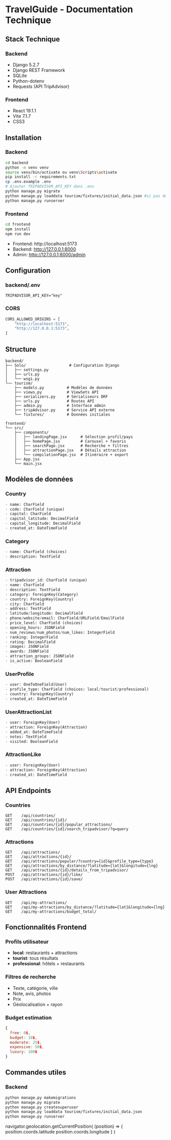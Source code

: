 # TravelGuide - Documentation Technique

## Stack Technique

### Backend
- Django 5.2.7
- Django REST Framework
- SQLite
- Python-dotenv
- Requests (API TripAdvisor)

### Frontend
- React 19.1.1
- Vite 7.1.7
- CSS3

## Installation

### Backend
```bash
cd backend
python -m venv venv
source venv/bin/activate ou venv\Scripts\activate
pip install -r requirements.txt
cp .env.example .env
# Ajouter TRIPADVISOR_API_KEY dans .env
python manage.py migrate
python manage.py loaddata tourism/fixtures/initial_data.json #si pas de clé API, pour pouvoir tester
python manage.py runserver
```

### Frontend
```bash
cd frontend
npm install
npm run dev
```

- Frontend: http://localhost:5173
- Backend: http://127.0.0.1:8000
- Admin: http://127.0.0.1:8000/admin

## Configuration

### backend/.env
```env
TRIPADVISOR_API_KEY="key"
```

### CORS
```python
CORS_ALLOWED_ORIGINS = [
    "http://localhost:5173",
    "http://127.0.0.1:5173",
]
```

## Structure
```
backend/
├── Solo/                   # Configuration Django
│   ├── settings.py
│   ├── urls.py
│   └── wsgi.py
└── tourism/
    ├── models.py          # Modèles de données
    ├── views.py           # ViewSets API
    ├── serializers.py     # Sérialiseurs DRF
    ├── urls.py            # Routes API
    ├── admin.py           # Interface admin
    ├── tripAdvisor.py     # Service API externe
    └── fixtures/          # Données initiales

frontend/
└── src/
    ├── components/
    │   ├── landingPage.jsx      # Sélection profil/pays
    │   ├── homePage.jsx         # Carousel + favoris
    │   ├── searchPage.jsx       # Recherche + filtres
    │   ├── attractionPage.jsx   # Détails attraction
    │   └── compilationPage.jsx  # Itinéraire + export
    ├── App.jsx
    └── main.jsx
```

## Modèles de données

### Country
```python
- name: CharField
- code: CharField (unique)
- capital: CharField
- capital_latitude: DecimalField
- capital_longitude: DecimalField
- created_at: DateTimeField
```

### Category
```python
- name: CharField (choices)
- description: TextField
```

### Attraction
```python
- tripadvisor_id: CharField (unique)
- name: CharField
- description: TextField
- category: ForeignKey(Category)
- country: ForeignKey(Country)
- city: CharField
- address: TextField
- latitude/longitude: DecimalField
- phone/website/email: CharField/URLField/EmailField
- price_level: CharField (choices)
- opening_hours: JSONField
- num_reviews/num_photos/num_likes: IntegerField
- ranking: IntegerField
- rating: DecimalField
- images: JSONField
- awards: JSONField
- attraction_groups: JSONField
- is_active: BooleanField
```

### UserProfile
```python
- user: OneToOneField(User)
- profile_type: CharField (choices: local/tourist/professional)
- country: ForeignKey(Country)
- created_at: DateTimeField
```

### UserAttractionList
```python
- user: ForeignKey(User)
- attraction: ForeignKey(Attraction)
- added_at: DateTimeField
- notes: TextField
- visited: BooleanField
```

### AttractionLike
```python
- user: ForeignKey(User)
- attraction: ForeignKey(Attraction)
- created_at: DateTimeField
```

## API Endpoints

### Countries
```
GET    /api/countries/
GET    /api/countries/{id}/
GET    /api/countries/{id}/popular_attractions/
GET    /api/countries/{id}/search_tripadvisor/?q=query
```

### Attractions
```
GET    /api/attractions/
GET    /api/attractions/{id}/
GET    /api/attractions/popular/?country={id}&profile_type={type}
GET    /api/attractions/by_distance/?latitude={lat}&longitude={lng}
GET    /api/attractions/{id}/details_from_tripadvisor/
POST   /api/attractions/{id}/like/
POST   /api/attractions/{id}/save/
```

### User Attractions
```
GET    /api/my-attractions/
GET    /api/my-attractions/by_distance/?latitude={lat}&longitude={lng}
GET    /api/my-attractions/budget_total/
```

## Fonctionnalités Frontend

### Profils utilisateur
- **local**: restaurants + attractions
- **tourist**: tous résultats
- **professional**: hôtels + restaurants

### Filtres de recherche
- Texte, catégorie, ville
- Note, avis, photos
- Prix
- Géolocalisation + rayon

### Budget estimation
```javascript
{
  free: 0$,
  budget: 10$,
  moderate: 25$,
  expensive: 50$,
  luxury: 100$
}
```

## Commandes utiles

### Backend
```bash
python manage.py makemigrations
python manage.py migrate
python manage.py createsuperuser
python manage.py loaddata tourism/fixtures/initial_data.json
python manage.py runserver
```
navigator.geolocation.getCurrentPosition(
  (position) => {
    position.coords.latitude
    position.coords.longitude
  }
)
```
